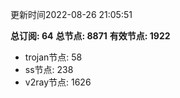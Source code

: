 更新时间2022-08-26 21:05:51

**总订阅: 64**
**总节点: 8871**
**有效节点: 1922**
- trojan节点: 58
- ss节点: 238
- v2ray节点: 1626
